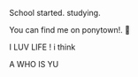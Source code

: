 School started.
studying.

You can find me on ponytown!. 
🦪



I LUV LIFE ! i think















A WHO IS YU
